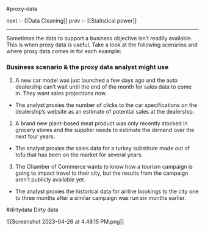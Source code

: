 #proxy-data 

next :- [[Data Cleaning]]
prev :- [[Statistical power]]

----

Sometimes the data to support a business objective isn’t readily available. This is when proxy data is useful. Take a look at the following scenarios and where proxy data comes in for each example:

### **Business scenario** & the proxy data analyst might use

1. A new car model was just launched a few days ago and the auto dealership can’t wait until the end of the month for sales data to come in. They want sales projections now.

- The analyst proxies the number of clicks to the car specifications on the dealership’s website as an estimate of potential sales at the dealership.

2. A brand new plant-based meat product was only recently stocked in grocery stores and the supplier needs to estimate the demand over the next four years. 

- The analyst proxies the sales data for a turkey substitute made out of tofu that has been on the market for several years.

3. The Chamber of Commerce wants to know how a tourism campaign is going to impact travel to their city, but the results from the campaign aren’t publicly available yet.

- The analyst proxies the historical data for airline bookings to the city one to three months after a similar campaign was run six months earlier.

#dirtydata
Dirty data 

![[Screenshot 2023-04-26 at 4.49.15 PM.png]]
